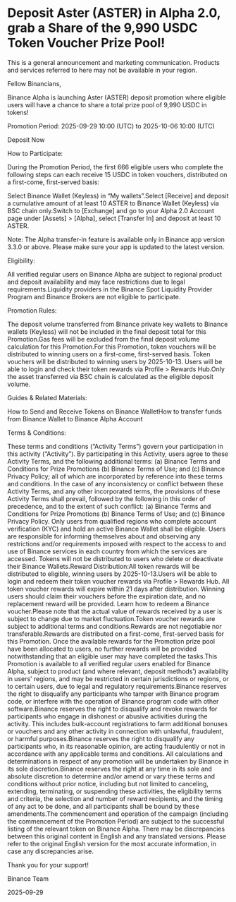 # Deposit Aster (ASTER) in Alpha 2.0, grab a Share of the 9,990 USDC Token Voucher Prize Pool!

This is a general announcement and marketing communication. Products and services referred to here may not be available in your region.

Fellow Binancians,

Binance Alpha is launching Aster (ASTER) deposit promotion where eligible users will have a chance to share a total prize pool of 9,990 USDC in tokens! 

Promotion Period: 2025-09-29 10:00 (UTC) to 2025-10-06 10:00 (UTC)

Deposit Now

How to Participate: 

During the Promotion Period, the first 666 eligible users who complete the following steps can each receive 15 USDC in token vouchers, distributed on a first-come, first-served basis: 

Select Binance Wallet (Keyless) in “My wallets”.Select [Receive] and deposit a cumulative amount of at least 10 ASTER to Binance Wallet (Keyless) via BSC chain only.Switch to [Exchange] and go to your Alpha 2.0 Account page under [Assets] > [Alpha], select [Transfer In] and deposit at least 10 ASTER.

Note: The Alpha transfer-in feature is available only in Binance app version 3.3.0 or above. Please make sure your app is updated to the latest version.

Eligibility:

All verified regular users on Binance Alpha are subject to regional product and deposit availability and may face restrictions due to legal requirements.Liquidity providers in the Binance Spot Liquidity Provider Program and Binance Brokers are not eligible to participate.

Promotion Rules:

The deposit volume transferred from Binance private key wallets to Binance wallets (Keyless) will not be included in the final deposit total for this Promotion.Gas fees will be excluded from the final deposit volume calculation for this Promotion.For this Promotion, token vouchers will be distributed to winning users on a first-come, first-served basis. Token vouchers will be distributed to winning users by 2025-10-13. Users will be able to login and check their token rewards via Profile > Rewards Hub.Only the asset transferred via BSC chain is calculated as the eligible deposit volume.

Guides & Related Materials:

How to Send and Receive Tokens on Binance WalletHow to transfer funds from Binance Wallet to Binance Alpha Account

Terms & Conditions:

These terms and conditions (“Activity Terms”) govern your participation in this activity (“Activity”). By participating in this Activity, users agree to these Activity Terms, and the following additional terms: (a) Binance Terms and Conditions for Prize Promotions (b) Binance Terms of Use; and (c) Binance Privacy Policy; all of which are incorporated by reference into these terms and conditions. In the case of any inconsistency or conflict between these Activity Terms, and any other incorporated terms, the provisions of these Activity Terms shall prevail, followed by the following in this order of precedence, and to the extent of such conflict:  (a) Binance Terms and Conditions for Prize Promotions (b) Binance Terms of Use; and (c) Binance Privacy Policy. Only users from qualified regions who complete account verification (KYC) and hold an active Binance Wallet shall be eligible. Users are responsible for informing themselves about and observing any restrictions and/or requirements imposed with respect to the access to and use of Binance services in each country from which the services are accessed. Tokens will not be distributed to users who delete or deactivate their Binance Wallets.Reward Distribution:All token rewards will be distributed to eligible, winning users by 2025-10-13.Users will be able to login and redeem their token voucher rewards via Profile > Rewards Hub. All token voucher rewards will expire within 21 days after distribution. Winning users should claim their vouchers before the expiration date, and no replacement reward will be provided. Learn how to redeem a Binance voucher.Please note that the actual value of rewards received by a user is subject to change due to market fluctuation.Token voucher rewards are subject to additional terms and conditions.Rewards are not negotiable nor transferable.Rewards are distributed on a first-come, first-served basis for this Promotion. Once the available rewards for the Promotion prize pool have been allocated to users, no further rewards will be provided notwithstanding that an eligible user may have completed the tasks.This Promotion is available to all verified regular users enabled for Binance Alpha, subject to product (and where relevant, deposit methods’) availability in users’ regions, and may be restricted in certain jurisdictions or regions, or to certain users, due to legal and regulatory requirements.Binance reserves the right to disqualify any participants who tamper with Binance program code, or interfere with the operation of Binance program code with other software.Binance reserves the right to disqualify and revoke rewards for participants who engage in dishonest or abusive activities during the activity. This includes bulk-account registrations to farm additional bonuses or vouchers and any other activity in connection with unlawful, fraudulent, or harmful purposes.Binance reserves the right to disqualify any participants who, in its reasonable opinion, are acting fraudulently or not in accordance with any applicable terms and conditions. All calculations and determinations in respect of any promotion will be undertaken by Binance in its sole discretion.Binance reserves the right at any time in its sole and absolute discretion to determine and/or amend or vary these terms and conditions without prior notice, including but not limited to canceling, extending, terminating, or suspending these activities, the eligibility terms and criteria, the selection and number of reward recipients, and the timing of any act to be done, and all participants shall be bound by these amendments.The commencement and operation of the campaign (including the commencement of the Promotion Period) are subject to the successful listing of the relevant token on Binance Alpha. There may be discrepancies between this original content in English and any translated versions. Please refer to the original English version for the most accurate information, in case any discrepancies arise.

Thank you for your support!

Binance Team

2025-09-29